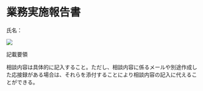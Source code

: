 # 業務実施報告書

氏名：

![](https://www.nta.go.jp/tmp/3cea8a18-1f7a-4d72-aaca-9e93a5769d6a/images/300861e994fc3be28e660aa8cdbe61d88262962311d3c2706366d704521948af.jpg)

記載要領

相談内容は具体的に記入すること。ただし、相談内容に係るメールや別途作成した応接録がある場合は、それらを添付することにより相談内容の記入に代えることができる。